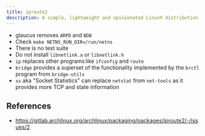 ```yaml
---
title: iproute2
description: A simple, lightweight and opinionated Linux® distribution based on musl libc and toybox
---
```


- glaucus removes `ARPD` and `BDB`
- Check `make NETNS_RUN_DIR=/run/netns`
- There is no test suite
- Do not install `libnetlink.a` or `libnetlink.h`
- `ip` replaces other programs like `ifconfig` and `route`
- `bridge` provides a superset of the functionality implemented by the `brctl` program from `bridge-utils`
- `ss` aka "Socket Statistics" can replace `netstat` from `net-tools` as it provides more TCP and state information

## References
- https://gitlab.archlinux.org/archlinux/packaging/packages/iproute2/-/issues/2
